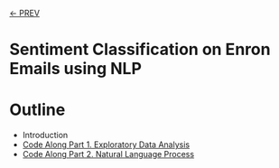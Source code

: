 [<- PREV](../README.md)

# Sentiment Classification on Enron Emails using NLP

# Outline
- Introduction
- [Code Along Part 1. Exploratory Data Analysis](enronemail-part1-2.md)
- [Code Along Part 2. Natural Language Process](enronemail-part2.md)
